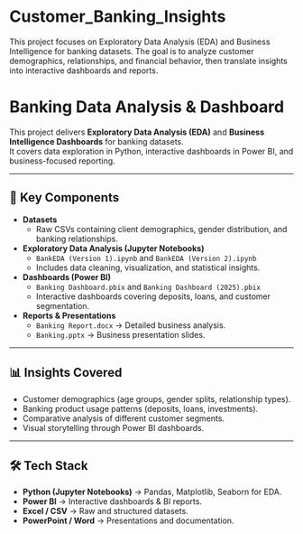# Customer_Banking_Insights
This project focuses on Exploratory Data Analysis (EDA) and Business Intelligence for banking datasets. The goal is to analyze customer demographics, relationships, and financial behavior, then translate insights into interactive dashboards and reports.
# Banking Data Analysis & Dashboard

This project delivers **Exploratory Data Analysis (EDA)** and **Business Intelligence Dashboards** for banking datasets.  
It covers data exploration in Python, interactive dashboards in Power BI, and business-focused reporting.

---

## 🔑 Key Components
- **Datasets**
  - Raw CSVs containing client demographics, gender distribution, and banking relationships.
- **Exploratory Data Analysis (Jupyter Notebooks)**
  - `BankEDA (Version 1).ipynb` and `BankEDA (Version 2).ipynb`  
  - Includes data cleaning, visualization, and statistical insights.
- **Dashboards (Power BI)**
  - `Banking Dashboard.pbix` and `Banking Dashboard (2025).pbix`  
  - Interactive dashboards covering deposits, loans, and customer segmentation.
- **Reports & Presentations**
  - `Banking Report.docx` → Detailed business analysis.
  - `Banking.pptx` → Business presentation slides.
    
---

## 📊 Insights Covered
- Customer demographics (age groups, gender splits, relationship types).  
- Banking product usage patterns (deposits, loans, investments).  
- Comparative analysis of different customer segments.  
- Visual storytelling through Power BI dashboards.

---

## 🛠️ Tech Stack
- **Python (Jupyter Notebooks)** → Pandas, Matplotlib, Seaborn for EDA.  
- **Power BI** → Interactive dashboards & BI reports.  
- **Excel / CSV** → Raw and structured datasets.  
- **PowerPoint / Word** → Presentations and documentation.  
